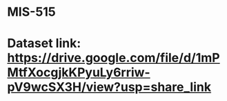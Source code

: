 # MIS-515
# Dataset link: https://drive.google.com/file/d/1mPMtfXocgjkKPyuLy6rriw-pV9wcSX3H/view?usp=share_link
